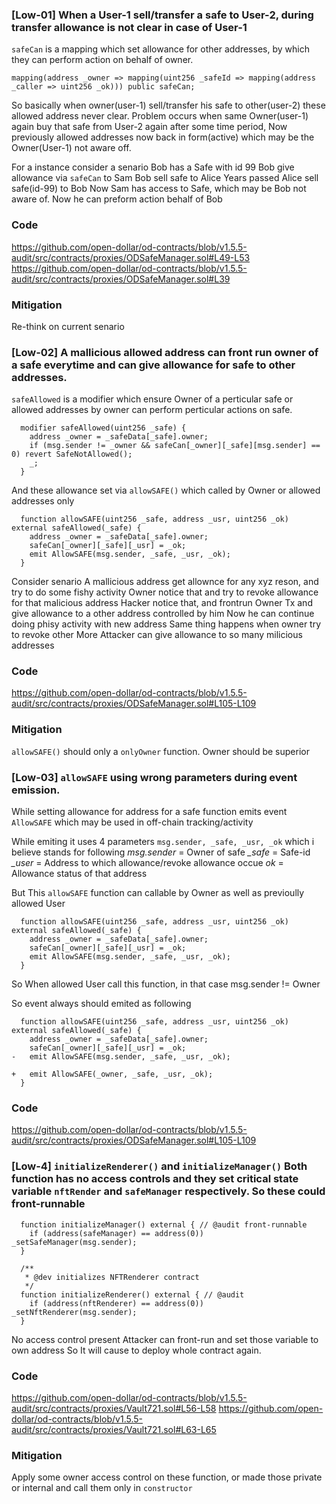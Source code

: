 ### [Low-01] When a User-1 sell/transfer a safe to User-2, during transfer allowance is not clear in case of User-1
`safeCan` is a mapping which set allowance for other addresses, by which they can perform action on behalf of owner.

```solidity
mapping(address _owner => mapping(uint256 _safeId => mapping(address _caller => uint256 _ok))) public safeCan;
```

So basically when owner(user-1) sell/transfer his safe to other(user-2) these allowed address never clear. Problem occurs when same Owner(user-1) again buy that safe from User-2 again after some time period, Now previously allowed addresses now back in form(active) which may be the Owner(User-1) not aware off.

For a instance consider a senario
Bob has a Safe with id 99
Bob give allowance via `safeCan` to Sam
Bob sell safe to Alice
Years passed
Alice sell safe(id-99) to Bob
Now Sam has access to Safe, which may be Bob not aware of. Now he can preform action behalf of Bob
### Code
https://github.com/open-dollar/od-contracts/blob/v1.5.5-audit/src/contracts/proxies/ODSafeManager.sol#L49-L53
https://github.com/open-dollar/od-contracts/blob/v1.5.5-audit/src/contracts/proxies/ODSafeManager.sol#L39

### Mitigation
Re-think on current senario


### [Low-02] A mallicious allowed address can front run owner of a safe everytime and can give allowance for safe to other addresses.
`safeAllowed` is a modifier which ensure Owner of a perticular safe or allowed addresses by owner can perform perticular actions on safe.
```solidty
  modifier safeAllowed(uint256 _safe) {
    address _owner = _safeData[_safe].owner;
    if (msg.sender != _owner && safeCan[_owner][_safe][msg.sender] == 0) revert SafeNotAllowed(); 
    _;
  }
```
And these allowance set via `allowSAFE()` which called by Owner or allowed addresses only
```solidity
  function allowSAFE(uint256 _safe, address _usr, uint256 _ok) external safeAllowed(_safe) { 
    address _owner = _safeData[_safe].owner;
    safeCan[_owner][_safe][_usr] = _ok; 
    emit AllowSAFE(msg.sender, _safe, _usr, _ok); 
  }
```

Consider senario 
A mallicious address get allownce for any xyz reson, and try to do some fishy activity
Owner notice that and try to revoke allowance for that malicious address
Hacker notice that, and frontrun Owner Tx and give allowance to a other address controlled by him
Now he can continue doing phisy activity with new address
Same thing happens when owner try to revoke other
More Attacker can give allowance to so many milicious addresses

### Code
https://github.com/open-dollar/od-contracts/blob/v1.5.5-audit/src/contracts/proxies/ODSafeManager.sol#L105-L109

### Mitigation
```allowSAFE()``` should only a `onlyOwner` function. Owner should be superior


### [Low-03] `allowSAFE` using wrong parameters during event emission.
While setting allowance for address for a safe function emits event `AllowSAFE` which may be used in off-chain tracking/activity

While emiting it uses 4 parameters `msg.sender, _safe, _usr, _ok` which i believe stands for following
*msg.sender* = Owner of safe
*_safe*      = Safe-id
*_user*      = Address to which allowance/revoke allowance occue
*ok*         = Allowance status of that address

But This `allowSAFE` function can callable by Owner as well as previoully allowed User 
```solidity
  function allowSAFE(uint256 _safe, address _usr, uint256 _ok) external safeAllowed(_safe) { 
    address _owner = _safeData[_safe].owner;
    safeCan[_owner][_safe][_usr] = _ok; 
    emit AllowSAFE(msg.sender, _safe, _usr, _ok); 
  }
```

So When allowed User call this function, in that case msg.sender != Owner

So event always should emited as following
```solidity
  function allowSAFE(uint256 _safe, address _usr, uint256 _ok) external safeAllowed(_safe) { 
    address _owner = _safeData[_safe].owner;
    safeCan[_owner][_safe][_usr] = _ok; 
-   emit AllowSAFE(msg.sender, _safe, _usr, _ok); 

+   emit AllowSAFE(_owner, _safe, _usr, _ok);
  }
```

### Code
https://github.com/open-dollar/od-contracts/blob/v1.5.5-audit/src/contracts/proxies/ODSafeManager.sol#L105-L109


### [Low-4] `initializeRenderer()` and `initializeManager()` Both function has no access controls and they set critical state variable `nftRender` and `safeManager` respectively. So these could front-runnable

```solidity
  function initializeManager() external { // @audit front-runnable
    if (address(safeManager) == address(0)) _setSafeManager(msg.sender);
  }

  /**
   * @dev initializes NFTRenderer contract
   */
  function initializeRenderer() external { // @audit
    if (address(nftRenderer) == address(0)) _setNftRenderer(msg.sender);
  }
```
No access control present
Attacker can front-run and set those variable to own address
So It will cause to deploy whole contract again.

### Code
https://github.com/open-dollar/od-contracts/blob/v1.5.5-audit/src/contracts/proxies/Vault721.sol#L56-L58
https://github.com/open-dollar/od-contracts/blob/v1.5.5-audit/src/contracts/proxies/Vault721.sol#L63-L65

### Mitigation
Apply some owner access control on these function, or made those private or internal and call them only in `constructor` 